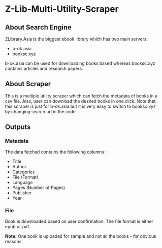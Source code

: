 # Z-Lib-Multi-Utility-Scraper

## About Search Engine

ZLibrary.Asia is the biggest ebook library which has two main servers:
- b-ok.asia
- booksc.xyz

b-ok.asia can be used for downloading books based whereas booksc.xyz contains articles and research papers.

## About Scraper

This is a multiple utility scraper which can fetch the metadata of books in a csv file. Also, user can download the desired books in one click.
Note that, this scraper is just for b-ok.asia but it is very easy to switch to booksc.xyz by changing search url in the code.

## Outputs

### Metadata

The data fetched contains the following columns :
- Title
- Author
- Categories
- File (Format)
- Language
- Pages (Number of Pages)
- Publisher
- Year

### File

Book is downloaded based on user confirmation. The file format is either epub or pdf.

**Note:** One book is uploaded for sample and not all the books - for obvious reasons.
